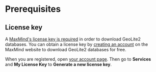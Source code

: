 # Prerequisites

## License key

A [MaxMind's license key is required](https://blog.maxmind.com/2019/12/18/significant-changes-to-accessing-and-using-geolite2-databases/) in order to download GeoLite2 databases. You can obtain a license key by [creating an account](https://www.maxmind.com/en/geolite2/signup) on the MaxMind website to download GeoLite2 databases for free.
 
When you are registered, open [your account page](https://www.maxmind.com/en/account). Then go to **Services** and **My License Key** to **Generate a new license key**.
